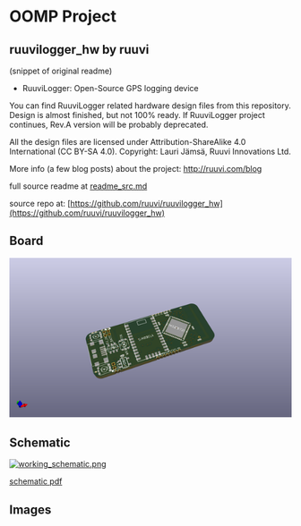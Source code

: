# OOMP Project  
## ruuvilogger_hw  by ruuvi  
  
(snippet of original readme)  
  
- RuuviLogger: Open-Source GPS logging device  
  
You can find RuuviLogger related hardware design files from this repository. Design is almost finished, but not 100% ready. If RuuviLogger project continues, Rev.A version will be probably deprecated.  
  
All the design files are licensed under Attribution-ShareAlike 4.0 International (CC BY-SA 4.0). Copyright: Lauri Jämsä, Ruuvi Innovations Ltd.  
  
More info (a few blog posts) about the project: http://ruuvi.com/blog  
  
  full source readme at [readme_src.md](readme_src.md)  
  
source repo at: [https://github.com/ruuvi/ruuvilogger_hw](https://github.com/ruuvi/ruuvilogger_hw)  
## Board  
  
[![working_3d.png](working_3d_600.png)](working_3d.png)  
## Schematic  
  
[![working_schematic.png](working_schematic_600.png)](working_schematic.png)  
  
[schematic pdf](working_schematic.pdf)  
## Images  
